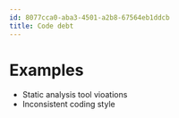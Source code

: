 ```yaml
---
id: 8077cca0-aba3-4501-a2b8-67564eb1ddcb
title: Code debt
---
```


# Examples

-   Static analysis tool vioations
-   Inconsistent coding style
